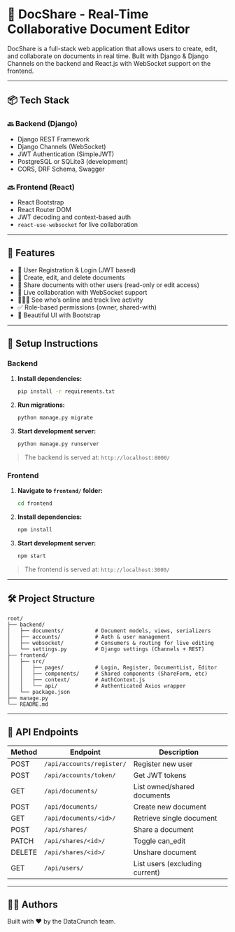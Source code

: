 # 📝 DocShare - Real-Time Collaborative Document Editor

DocShare is a full-stack web application that allows users to create, edit, and collaborate on documents in real time. Built with Django & Django Channels on the backend and React.js with WebSocket support on the frontend.

---

## 📦 Tech Stack

### 🔙 Backend (Django)
- Django REST Framework
- Django Channels (WebSocket)
- JWT Authentication (SimpleJWT)
- PostgreSQL or SQLite3 (development)
- CORS, DRF Schema, Swagger

### 🔜 Frontend (React)
- React Bootstrap
- React Router DOM
- JWT decoding and context-based auth
- `react-use-websocket` for live collaboration

---

## 🚀 Features

- 👤 User Registration & Login (JWT based)
- 📄 Create, edit, and delete documents
- 🔗 Share documents with other users (read-only or edit access)
- 🔄 Live collaboration with WebSocket support
- 🧑‍🤝‍🧑 See who’s online and track live activity
- ✅ Role-based permissions (owner, shared-with)
- 🎨 Beautiful UI with Bootstrap

---

## 🔧 Setup Instructions

### Backend

1. **Install dependencies:**
   ```bash
   pip install -r requirements.txt
   ```

2. **Run migrations:**
   ```bash
   python manage.py migrate
   ```

3. **Start development server:**
   ```bash
   python manage.py runserver
   ```

> The backend is served at: `http://localhost:8000/`

### Frontend

1. **Navigate to `frontend/` folder:**
   ```bash
   cd frontend
   ```

2. **Install dependencies:**
   ```bash
   npm install
   ```

3. **Start development server:**
   ```bash
   npm start
   ```

> The frontend is served at: `http://localhost:3000/`

---

## 🛠 Project Structure

```
root/
├── backend/
│   ├── documents/          # Document models, views, serializers
│   ├── accounts/           # Auth & user management
│   ├── websocket/          # Consumers & routing for live editing
│   └── settings.py         # Django settings (Channels + REST)
├── frontend/
│   ├── src/
│   │   ├── pages/          # Login, Register, DocumentList, Editor
│   │   ├── components/     # Shared components (ShareForm, etc)
│   │   ├── context/        # AuthContext.js
│   │   └── api/            # Authenticated Axios wrapper
│   └── package.json
├── manage.py
└── README.md
```

---

## 📮 API Endpoints

| Method | Endpoint                     | Description |
|--------|------------------------------|-------------|
| POST   | `/api/accounts/register/`    | Register new user |
| POST   | `/api/accounts/token/`       | Get JWT tokens |
| GET    | `/api/documents/`            | List owned/shared documents |
| POST   | `/api/documents/`            | Create new document |
| GET    | `/api/documents/<id>/`       | Retrieve single document |
| POST   | `/api/shares/`               | Share a document |
| PATCH  | `/api/shares/<id>/`          | Toggle can_edit |
| DELETE | `/api/shares/<id>/`          | Unshare document |
| GET    | `/api/users/`                | List users (excluding current) |

---

## 👨‍💻 Authors

Built with ❤️ by the DataCrunch team.